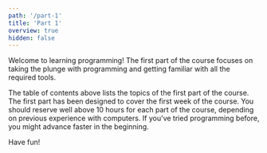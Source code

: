 ```yaml
---
path: '/part-1'
title: 'Part 1'
overview: true
hidden: false
---
```


Welcome to learning programming! The first part of the course focuses on taking the plunge with programming and getting familiar with all the required tools.

<please-login></please-login>

<pages-in-this-section></pages-in-this-section>

The table of contents above lists the topics of the first part of the course. The first part has been designed to cover the first week of the course. You should reserve well above 10 hours for each part of the course, depending on previous experience with computers. If you've tried programming before, you might advance faster in the beginning.

Have fun!

<exercises-in-this-section></exercises-in-this-section>
